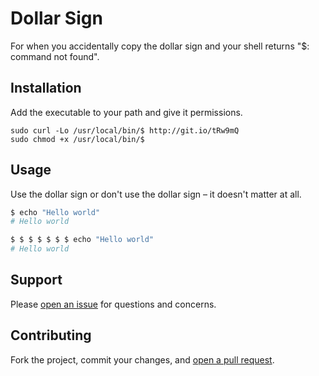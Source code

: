 Dollar Sign
=============================

For when you accidentally copy the dollar sign and your shell returns "$: command not found".

## Installation

Add the executable to your path and give it permissions.

```
sudo curl -Lo /usr/local/bin/$ http://git.io/tRw9mQ
sudo chmod +x /usr/local/bin/$
```

## Usage

Use the dollar sign or don't use the dollar sign – it doesn't matter at all.

```sh
$ echo "Hello world"
# Hello world

$ $ $ $ $ $ $ echo "Hello world"
# Hello world
```

## Support

Please [open an issue](https://github.com/fraction/dollar-sign/new) for questions and concerns.

## Contributing

Fork the project, commit your changes, and [open a pull request](https://github.com/fraction/dollar-sign/compare/).
